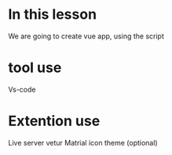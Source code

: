 # In this lesson

We are going to create vue app, using the script

# tool use

Vs-code

# Extention use 

Live server
vetur
Matrial icon theme (optional)
